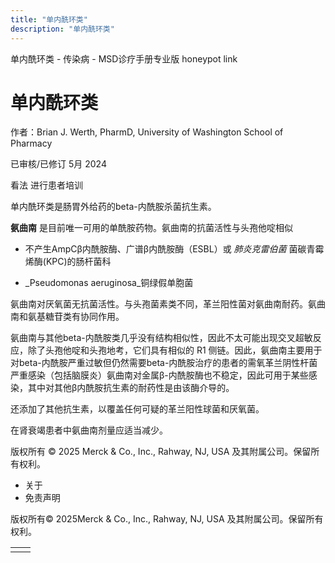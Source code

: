 ```yaml
---
title: "单内酰环类"
description: "单内酰环类"
---
```


﻿单内酰环类 \- 传染病 \- MSD诊疗手册专业版 honeypot link

# 单内酰环类

作者：Brian J. Werth, PharmD, University of Washington School of Pharmacy

已审核/已修订 5月 2024

看法 进行患者培训

单内酰环类是肠胃外给药的beta-内酰胺杀菌抗生素。

**氨曲南** 是目前唯一可用的单酰胺药物。氨曲南的抗菌活性与头孢他啶相似

- 不产生AmpCβ内酰胺酶、广谱β内酰胺酶（ESBL）或 _肺炎克雷伯菌_ 菌碳青霉烯酶(KPC)的肠杆菌科

- _Pseudomonas aeruginosa_铜绿假单胞菌


氨曲南对厌氧菌无抗菌活性。与头孢菌素类不同，革兰阳性菌对氨曲南耐药。氨曲南和氨基糖苷类有协同作用。

氨曲南与其他beta-内酰胺类几乎没有结构相似性，因此不太可能出现交叉超敏反应，除了头孢他啶和头孢地考，它们具有相似的 R1 侧链。因此，氨曲南主要用于对beta-内酰胺严重过敏但仍然需要beta-内酰胺治疗的患者的需氧革兰阴性杆菌严重感染（包括脑膜炎）氨曲南对金属β-内酰胺酶也不稳定，因此可用于某些感染，其中对其他β内酰胺抗生素的耐药性是由该酶介导的。

还添加了其他抗生素，以覆盖任何可疑的革兰阳性球菌和厌氧菌。

在肾衰竭患者中氨曲南剂量应适当减少。



版权所有 © 2025
Merck & Co., Inc., Rahway, NJ, USA 及其附属公司。保留所有权利。

- 关于
- 免责声明

版权所有© 2025Merck & Co., Inc., Rahway, NJ, USA 及其附属公司。保留所有权利。

|     |     |
| --- | --- |
|  |  |
